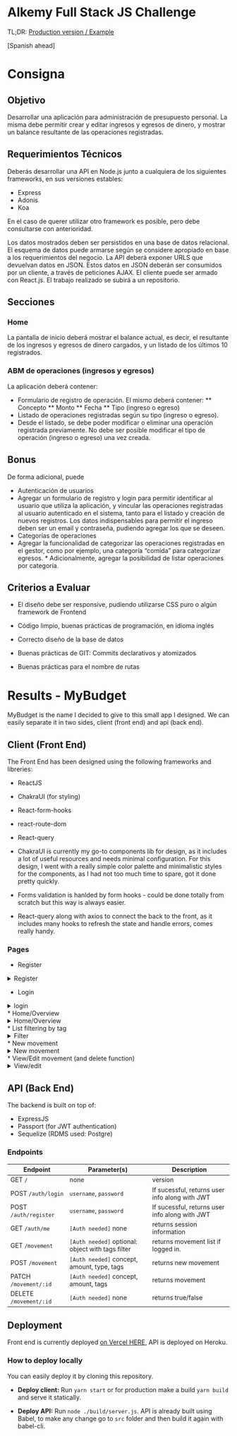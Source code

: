 # Alkemy Full Stack JS Challenge
TL;DR: [Production version / Example](https://my-budget-nu.vercel.app/)


[Spanish ahead]
# Consigna

## Objetivo

Desarrollar una aplicación para administración de presupuesto personal. La misma debe
permitir crear y editar ingresos y egresos de dinero, y mostrar un balance resultante de las
operaciones registradas.

## Requerimientos Técnicos
Deberás desarrollar una API en Node.js junto a cualquiera de los siguientes frameworks,
en sus versiones estables:

* Express
* Adonis
* Koa

En el caso de querer utilizar otro framework es posible, pero debe consultarse con
anterioridad.

Los datos mostrados deben ser persistidos en una base de datos relacional. El esquema de
datos puede armarse según se considere apropiado en base a los requerimientos del
negocio. La API deberá exponer URLS que devuelvan datos en JSON.
Estos datos en JSON deberán ser consumidos por un cliente, a través de peticiones AJAX.
El cliente puede ser armado con React.js.
El trabajo realizado se subirá a un repositorio.

## Secciones

### Home
La pantalla de inicio deberá mostrar el balance actual, es decir, el resultante de los
ingresos y egresos de dinero cargados, y un listado de los últimos 10 registrados.

### ABM de operaciones (ingresos y egresos)
La aplicación deberá contener:
* Formulario de registro de operación. El mismo deberá contener:
** Concepto
** Monto
** Fecha
** Tipo (ingreso o egreso)
* Listado de operaciones registradas según su tipo (ingreso o egreso).
* Desde el listado, se debe poder modificar o eliminar una operación registrada
previamente. No debe ser posible modificar el tipo de operación (ingreso o
egreso) una vez creada.
## Bonus
De forma adicional, puede
* Autenticación de usuarios
* Agregar un formulario de registro y login para permitir identificar al usuario que utiliza la
aplicación, y vincular las operaciones registradas al usuario autenticado en el sistema,
tanto para el listado y creación de nuevos registros. Los datos indispensables para permitir
el ingreso deben ser un email y contraseña, pudiendo agregar los que se deseen.
* Categorías de operaciones
* Agregar la funcionalidad de categorizar las operaciones registradas en el gestor, como por
ejemplo, una categoría “comida” para categorizar egresos. * Adicionalmente, agregar la
posibilidad de listar operaciones por categoría.

## Criterios a Evaluar
* El diseño debe ser responsive, pudiendo utilizarse CSS puro o algún framework
de Frontend
* Código limpio, buenas prácticas de programación, en idioma inglés

* Correcto diseño de la base de datos
* Buenas prácticas de GIT: Commits declarativos y atomizados
* Buenas prácticas para el nombre de rutas 


# Results - MyBudget
MyBudget is the name I decided to give to this small app I designed.
We can easily separate it in two sides, client (front end) and api (back end).

## Client (Front End)
The Front End has been designed using the following frameworks and libreries:
* ReactJS
* ChakraUI (for styling)
* React-form-hooks
* react-route-dom
* React-query

* ChakraUI is currently my go-to components lib for design, as it includes a lot of useful resources and needs minimal configuration. 
For this design, I went with a really simple color palette and minimalistic styles for the components, as I had not too much time to spare, got it done pretty quickly.
* Forms validation is hanlded by form hooks - could be done totally from scratch but this way is always easier.

* React-query along with axios to connect the back to the front, as it includes many hooks to refresh the state and handle errors, comes really handy.

### Pages
 
 * Register
 <details>
  <summary>Register</summary>
 <img src="./content/register.png">
</details>

 * Login
  <details>
  <summary>login</summary>
 <img src="./content/login.png">
</details>
* Home/Overview
 <details>
  <summary>Home/Overview</summary>
 <img src="./content/home.png">
</details>
 * List filtering by tag
<details>
  <summary>Filter</summary>
 <img src="./content/filter.png">
</details>
* New movement
 <details>
  <summary>New movement</summary>
 <img src="./content/new.png">
</details>
* View/Edit movement (and delete function)

 <details>
  <summary>View/edit</summary>
 <img src="./content/view.png">
  <img src="./content/delete.png">
</details>


## API (Back End)
The backend is built on top of:
* ExpressJS
* Passport (for JWT authentication)
* Sequelize (RDMS used: Postgre)

### Endpoints
| Endpoint      | Parameter(s) | Description |
| ----------- | ----------- | -----------|
| GET `/`           |  none      |version |
| POST `/auth/login`   | `username`, `password `      | If sucessful, returns user info along with JWT |
| POST `/auth/register`   | `username`, `password `      | If sucessful, returns user info along with JWT |
| GET `/auth/me`           |  `[Auth needed]` none      |returns session information |
| GET `/movement`   |  `[Auth needed]`  optional: object with tags filter |returns movement list if logged in. |
| POST `/movement`   |  `[Auth needed]`  concept, amount, type, tags |returns new movement |
| PATCH `/movement/:id`   | `[Auth needed]` concept, amount,  tags |returns movement |
| DELETE `/movement/:id`   |  `[Auth needed]`  none |returns true/false |

## Deployment
Front end is currently deployed [on Vercel HERE](https://my-budget-nu.vercel.app/), API is deployed on Heroku.

### How to deploy locally

You can easily deploy it by cloning this repository.
*  **Deploy client:**
Run `yarn start` or for production make a build `yarn build` and serve it statically.

*  **Deploy API:**
Run `node ./build/server.js`. API is already built using Babel, to make any change go to `src` folder and then build it again with babel-cli.